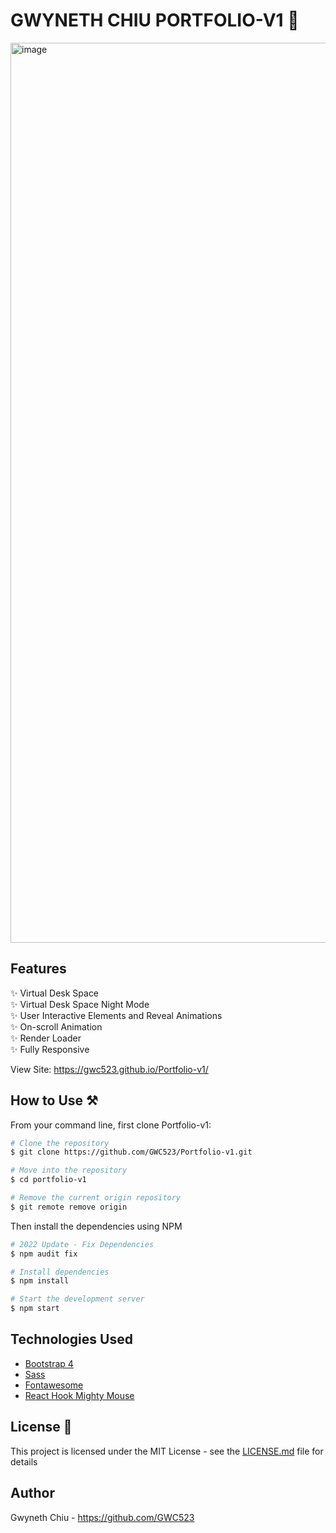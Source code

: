 # GWYNETH CHIU PORTFOLIO-V1 🏡

<img width="1440" alt="image" src="https://github.com/GWC523/Portfolio-v1/assets/56357171/7ac623f4-cfa0-4c7f-8dae-141fe3f79e3c">

## Features

✨ Virtual Desk Space\
✨ Virtual Desk Space Night Mode\
✨ User Interactive Elements and Reveal Animations\
✨ On-scroll Animation\
✨ Render Loader\
✨ Fully Responsive

View Site: https://gwc523.github.io/Portfolio-v1/

## How to Use ⚒️

From your command line, first clone Portfolio-v1:

```bash
# Clone the repository
$ git clone https://github.com/GWC523/Portfolio-v1.git

# Move into the repository
$ cd portfolio-v1

# Remove the current origin repository
$ git remote remove origin
```

Then install the dependencies using NPM

```bash
# 2022 Update - Fix Dependencies
$ npm audit fix

# Install dependencies
$ npm install

# Start the development server
$ npm start
```

## Technologies Used

- [Bootstrap 4](https://getbootstrap.com/docs/4.3/getting-started/introduction/)
- [Sass](https://sass-lang.com/documentation)
- [Fontawesome](https://fontawesome.com/docs)
- [React Hook Mighty Mouse](https://www.npmjs.com/package/react-hook-mighty-mouse)

## License 📄

This project is licensed under the MIT License - see the [LICENSE.md](LICENSE.md) file for details

## Author

Gwyneth Chiu - https://github.com/GWC523
